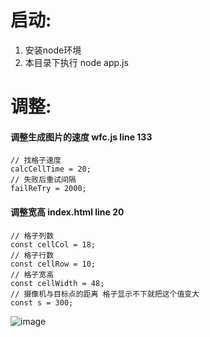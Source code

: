 # 启动:
1. 安装node环境
2. 本目录下执行 node app.js


# 调整:
#### 调整生成图片的速度 wfc.js line 133
    // 找格子速度
    calcCellTime = 20;
    // 失败后重试间隔
    failReTry = 2000; 

#### 调整宽高 index.html  line 20
    // 格子列数
    const cellCol = 18;
    // 格子行数
    const cellRow = 10;
    // 格子宽高
    const cellWidth = 48;
    // 摄像机与目标点的距离 格子显示不下就把这个值变大
    const s = 300;
    
    
 ![image](https://user-images.githubusercontent.com/10512526/141739483-0215d175-9ad8-4933-9cc2-2ac70a14a18f.png)
